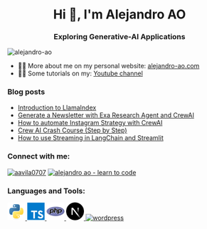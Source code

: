 <h1 align="center">Hi 👋, I'm Alejandro AO</h1>
<h3 align="center">Exploring Generative-AI Applications</h3>

<p align="left"> <img src="https://komarev.com/ghpvc/?username=alejandro-ao&label=Profile%20views&color=0e75b6&style=flat" alt="alejandro-ao" /> </p>

- 👨‍💻 More about me on my personal website: [alejandro-ao.com](https://alejandro-ao.com/)
- 👨‍💻 Some tutorials on my: [Youtube channel](https://www.youtube.com/@alejandro_ao)

### Blog posts
<!-- BLOG-POST-LIST:START -->
- [Introduction to LlamaIndex](https://alejandro-ao.com/intro-to-llamaindex/)
- [Generate a Newsletter with Exa Research Agent and CrewAI](https://alejandro-ao.com/crewai-with-exa-research-agent-newsletter/)
- [How to automate Instagram Strategy with CrewAI](https://alejandro-ao.com/how-to-automate-instagram-strategy-with-crewai/)
- [Crew AI Crash Course &lpar;Step by Step&rpar;](https://alejandro-ao.com/crew-ai-crash-course-step-by-step/)
- [How to use Streaming in LangChain and Streamlit](https://alejandro-ao.com/how-to-use-streaming-in-langchain-and-streamlit/)
<!-- BLOG-POST-LIST:END -->

<h3 align="left">Connect with me:</h3>
<p align="left">
<a href="https://linkedin.com/in/aavila0707" target="_blank"><img align="center" src="https://raw.githubusercontent.com/rahuldkjain/github-profile-readme-generator/master/src/images/icons/Social/linked-in-alt.svg" alt="aavila0707" height="30" width="40" /></a>
<a href="https://www.youtube.com/@alejandro_ao" target="_blank"><img align="center" src="https://raw.githubusercontent.com/rahuldkjain/github-profile-readme-generator/master/src/images/icons/Social/youtube.svg" alt="alejandro ao - learn to code" height="30" width="40" /></a>
</p>

<h3 align="left">Languages and Tools:</h3>
<p align="left"> 
  <!-- python -->
  <a href="https://www.python.org" target="_blank" rel="noreferrer"> <img src="https://raw.githubusercontent.com/devicons/devicon/master/icons/python/python-original.svg" alt="python" width="40" height="40"/> </a> 
  <!-- typescript -->
  <a href="hthttps://www.typescriptlang.org/cript" target="_blank" rel="noreferrer"> <img src="https://raw.githubusercontent.com/devicons/devicon/master/icons/typescript/typescript-original.svg" alt="typescript" width="40" height="40"/> </a> 
  <!-- php -->
  <a href="https://www.php.net" target="_blank" rel="noreferrer"> <img src="https://raw.githubusercontent.com/devicons/devicon/master/icons/php/php-original.svg" alt="php" width="40" height="40"/> </a>
  <!-- nextjs -->
  <a href="https://nextjs.org/" target="_blank" rel="noreferrer"> <img src="https://raw.githubusercontent.com/devicons/devicon/master/icons/nextjs/nextjs-original.svg" alt="nextjs" width="40" height="40"/> </a> 
  <!-- wordpress -->
  <a href="https://wordpress.org" target="_blank" rel="noreferrer"> <img src="https://cdn-icons-png.flaticon.com/512/174/174881.png" alt="wordpress" width="40" height="40"/> </a> 
</p>
